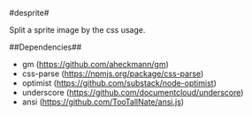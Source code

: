 #desprite#

Split a sprite image by the css usage.
  
##Dependencies##

+ gm (https://github.com/aheckmann/gm)
+ css-parse (https://npmjs.org/package/css-parse)
+ optimist (https://github.com/substack/node-optimist)
+ underscore (https://github.com/documentcloud/underscore)
+ ansi (https://github.com/TooTallNate/ansi.js)
